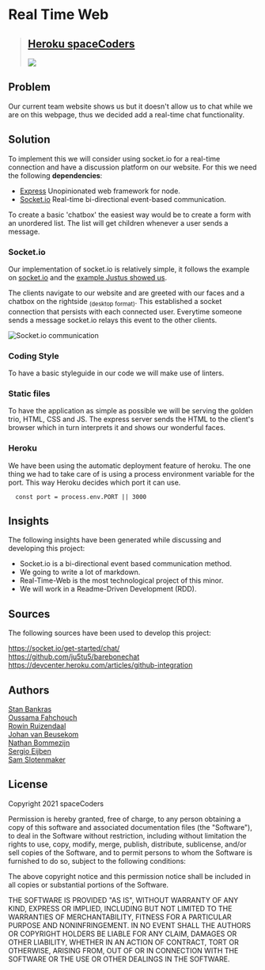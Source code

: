 # Real Time Web

> ## [Heroku spaceCoders](https://r2d2-team.herokuapp.com/)
><img src="https://user-images.githubusercontent.com/13199349/113708240-46871d00-96e1-11eb-8bf9-a5589536d812.png"></img>


## Problem

Our current team website shows us but it doesn't allow us to chat while we are on this webpage, thus we decided add a real-time chat functionality.

## Solution

To implement this we will consider using socket.io for a real-time connection and have a discussion platform on our website.
For this we need the following **dependencies**:

- [Express](https://www.npmjs.com/package/express) Unopinionated web framework for node.
- [Socket.io](https://www.npmjs.com/package/socket.io) Real-time bi-directional event-based communication.

To create a basic 'chatbox' the easiest way would be to create a form with an unordered list. The list will get children whenever a user sends a message.

### Socket.io

Our implementation of socket.io is relatively simple, it follows the example on [socket.io](https://socket.io/get-started/private-messaging-part-1/) and the [example Justus showed us](https://github.com/ju5tu5/barebonechat).

The clients navigate to our website and are greeted with our faces and a chatbox on the rightside <sub>(desktop format)</sub>. This established a socket connection that persists with each connected user. Everytime someone sends a message socket.io relays this event to the other clients.

![Socket.io communication](https://user-images.githubusercontent.com/13199349/113706950-851bd800-96df-11eb-86b0-82f44f54190a.jpg)


### Coding Style

To have a basic styleguide in our code we will make use of linters.

### Static files

To have the application as simple as possible we will be serving the golden trio, HTML, CSS and JS.
The express server sends the HTML to the client's browser which in turn interprets it and shows our wonderful faces.

### Heroku
We have been using the automatic deployment feature of heroku.
The one thing we had to take care of is using a process environment variable for the port. This way Heroku decides which port it can use.
```JS
  const port = process.env.PORT || 3000
```
## Insights
The following insights have been generated while discussing and developing this project:

- Socket.io is a bi-directional event based communication method.
- We going to write a lot of markdown.
- Real-Time-Web is the most technological project of this minor.
- We will work in a Readme-Driven Development (RDD).

## Sources
The following sources have been used to develop this project:

https://socket.io/get-started/chat/  
https://github.com/ju5tu5/barebonechat  
https://devcenter.heroku.com/articles/github-integration  

## Authors

[Stan Bankras](https://github.com/StanBankras)  
[Oussama Fahchouch](https://github.com/ofahchouch-gh)  
[Rowin Ruizendaal](https://github.com/RowinRuizendaal)  
[Johan van Beusekom](https://github.com/johancvb)  
[Nathan Bommezijn](https://github.com/dewarian)  
[Sergio Eijben](https://github.com/HappyPantss)  
[Sam Slotenmaker](https://github.com/SamSlotemaker)  

## License

Copyright 2021 spaceCoders

Permission is hereby granted, free of charge, to any person obtaining a copy of this software and associated documentation files (the "Software"), to deal in the Software without restriction, including without limitation the rights to use, copy, modify, merge, publish, distribute, sublicense, and/or sell copies of the Software, and to permit persons to whom the Software is furnished to do so, subject to the following conditions:

The above copyright notice and this permission notice shall be included in all copies or substantial portions of the Software.

THE SOFTWARE IS PROVIDED "AS IS", WITHOUT WARRANTY OF ANY KIND, EXPRESS OR IMPLIED, INCLUDING BUT NOT LIMITED TO THE WARRANTIES OF MERCHANTABILITY, FITNESS FOR A PARTICULAR PURPOSE AND NONINFRINGEMENT. IN NO EVENT SHALL THE AUTHORS OR COPYRIGHT HOLDERS BE LIABLE FOR ANY CLAIM, DAMAGES OR OTHER LIABILITY, WHETHER IN AN ACTION OF CONTRACT, TORT OR OTHERWISE, ARISING FROM, OUT OF OR IN CONNECTION WITH THE SOFTWARE OR THE USE OR OTHER DEALINGS IN THE SOFTWARE.
